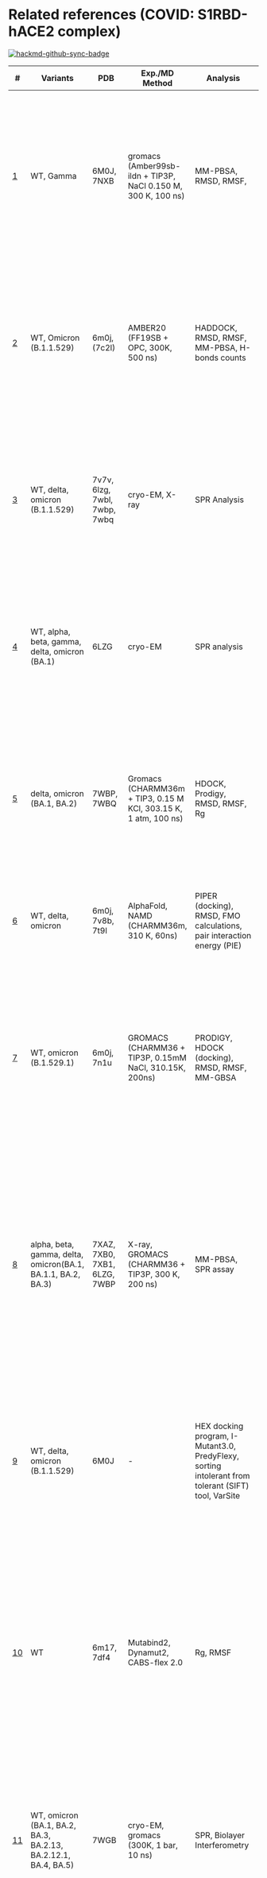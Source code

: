 # Related references (COVID: S1RBD-hACE2 complex)

[![hackmd-github-sync-badge](https://hackmd.io/H7Wj8HWzQiiisXRIxP_lGQ/badge)](https://hackmd.io/H7Wj8HWzQiiisXRIxP_lGQ)

| \# |  Variants | PDB | Exp./MD Method | Analysis | Keypoints |
| -------- | -------- | -------- | -------- | -------- |  -------- |
|[1](https://doi.org/10.3390/molecules27072370)| WT, Gamma | 6M0J, 7NXB | gromacs (Amber99sb-ildn + TIP3P, NaCl 0.150 M, 300 K, 100 ns) | MM-PBSA, RMSD, RMSF, | Mutations E484K and K417T compensate each other in terms of binding affinity, while the mutation N501Y promotes a more convoluted effect. This effect consists in the adoption of a cis configuration in the backbone of residue Y495 within the RBD, which in turn promotes polar interactions with the hACE-2 receptor. |
|[2](https://doi.org/10.1016/j.ijbiomac.2022.01.059)| WT, Omicron (B.1.1.529) | 6m0j, (7c2l) | AMBER20 (FF19SB + OPC, 300K, 500 ns) | HADDOCK, RMSD, RMSF, MM-PBSA, H-bonds counts | Asn417, Ser446, Arg493, Arg498 helps the new variants to bind more strongly than the wild type. B.1.1.529 displayed a stable dynamic and reported a strong correlation with the previous reports where stability increasing mutations in the RBD were reported to enhance the binding. |
|[3](https://doi.org/10.1016/j.cell.2022.01.001)|WT, delta, omicron (B.1.1.529) | 7v7v, 6lzg, 7wbl, 7wbp, 7wbq | cryo-EM, X-ray | SPR Analysis | Omicron, delta, and prototype SARS-CoV-2 RBDs show similar binding strength to hACE2. The complexes of SARS-CoV-2-RBD with hACE2 for omicron and delta variants were resolved. The roles of key residues in the omicron RBD for receptor recognition were identified. |
|[4](https://doi.org/10.1038/s41467-022-31276-6)| WT, alpha, beta, gamma, delta, omicron (BA.1)| 6LZG |cryo-EM| SPR analysis | We identified S494 of SARS-COV-2 PT-RBD as an important residue in the eqACE2/SARS-COV-2 PT-RBD interaction and found that N501Y, the commonly recognized enhancing mutation, attenuated the binding affinity with eqACE2. |
|[5](https://doi.org/10.3390/biology11050797) |  delta, omicron (BA.1, BA.2) | 7WBP, 7WBQ | Gromacs (CHARMM36m +  TIP3, 0.15 M KCl, 303.15 K, 1 atm, 100 ns) | HDOCK, Prodigy, RMSD, RMSF, Rg | According to docking interactionenergies and interface-interaction analysis, Omicron BA2 exhibited a higher affinity forhACE2 than Omicron BA1. From molecular dynamics simulations, it was concluded thatthe strong interaction between protein–protein complexes persisted.|
|[6](https://doi.org/10.1021/acs.jcim.2c00100)|WT, delta, omicron|6m0j, 7v8b, 7t9l|AlphaFold, NAMD (CHARMM36m, 310 K, 60ns) |PIPER (docking), RMSD, FMO calculations, pair interaction energy (PIE)|S375F was found to be a mutation that majorly changed the binding affinity of the spike protein to hACE2 and the eight monoclonal antibodies. |
|[7](https://doi.org/10.1371/journal.pone.0266844)| WT, omicron (B.1.529.1)| 6m0j, 7n1u | GROMACS (CHARMM36 + TIP3P, 0.15mM NaCl, 310.15K, 200ns) | PRODIGY, HDOCK (docking), RMSD, RMSF, MM-GBSA|The RBD of the Omicron variant had a  higher affinity than the reference. Moreover, all-atom molecular dynamics simulations concluded that the RBD of the Omicron variant exhibits a more dispersed interaction network since mutations resulted in an increased number of hydrophobic interactions and hydrogen bonds with hACE2.|
|[8](https://doi.org/10.1016/j.cell.2022.06.023)|alpha, beta, gamma, delta, omicron(BA.1, BA.1.1, BA.2, BA.3)| 7XAZ, 7XB0, 7XB1, 6LZG, 7WBP | X-ray, GROMACS (CHARMM36 + TIP3P, 300 K, 200 ns) | MM-PBSA, SPR assay | The complex structures of hACE2 with RBDs of BA.1.1, BA.2 and BA.3 reveal that the higher hACE2 binding affinity of BA.2 than BA.1 is related to the absence of the G496S mutation in BA.2. The R346K mutation in BA.1.1 majorly affects the interaction network in the BA.1.1 RBD/hACE2 interface through long-range alterations and contributes to the higher hACE2 affinity of the BA.1.1 RBD than the BA.1 RBD. |
|[9](https://doi.org/10.1002/jmv.27526)| WT, delta, omicron (B.1.1.529)| 6M0J | - |HEX docking program, I-Mutant3.0, PredyFlexy, sorting intolerant from tolerant (SIFT) tool, VarSite |Q493R, N501Y, S371L, S373P, S375F, Q498R, and T478K mutations contribute significantly to high binding affinity with human ACE2. A high proportion of hydrophobic amino acids, such as leucine and phenylalanine, are located within the protein's core and are required for structural stability. |
|[10](https://doi.org/10.1016/j.bbrc.2022.06.064)|WT|6m17, 7df4 | Mutabind2, Dynamut2, CABS-flex 2.0|Rg, RMSF|SARS-CoV-2 interface region (Residue 417–505) interacts with the human ACE2 receptor. 52 energetically favorable Spike mutations at the interface were identified. 36 mutations out of 52 significantly enhance the stabilization of the Spike-ACE2 complex. Identified mutations K417Y and E484A were reported to be variants of concern for SARS-CoV-2: Omicron.|
|[11](https://doi.org/10.1038/s41586-022-04980-y)|WT, omicron (BA.1, BA.2, BA.3, BA.2.13, BA.2.12.1, BA.4, BA.5) |7WGB| cryo-EM, gromacs (300K, 1 bar, 10 ns)| SPR, Biolayer Interferometry |Most of these cross-reactive NAbs are heavily escaped by L452Q, L452R and F486V. Nevertheless, these NAbs are largely escaped by BA.2/BA.4/BA.5 due to D405N and F486V. BA.4/BA.5 with the S371F, D405N and R408S mutations would undermine most broad sarbecovirus NAbs.｜
|[12](https://doi.org/10.3390/ijms23063409)|WT, omicron|7A91|AMBER 18.0 (f14SB + TIP3P, 300 K, 1 atm, 100 ns)|RMSF, Rg, MM-GBSA (last 10 ns)|We have observed extra salt bridges between the RBM-R493 -- D30-ACE2, the RBM-R493 -- E35-ACE2, and the RBM-R493 -- D38-ACE2 in the Omicron variant. RBM’s mutated resides formed some additional hydrogen bonding and pi-stacking interactions, which could further enhance hACE2 binding. |
|[13](https://doi.org/10.1038/s41422-022-00672-4)|WT, Omicron (BA.1, BA.2)|7WPA|cryo-EM|Thermal shift assay (TSA), biolayer interferometry|Omicron BA.2 spike trimer exhibits 11-fold and 2-fold higher potency in binding to human ACE2 than the spike trimer from the wildtype (WT) and Omicron BA.1 strains. |
|[14](https://doi.org/10.1002/jmv.27927)|WT, omicron (BA.1, BA.1.1, BA.2, BA.3) | 6M0J, 7T9L|homology modeling |Hawkdock and cluspro docking, Ramachandran plot, Errat plot, TM‐score, RMSD, adaptive Poisson–Boltzmann Solver program, PredictSNP|The Omicron sub‐variants (BA.1.1, BA.2 and BA.3) are likely more transmissible than omicron (BA.1) and Delta. |
|[15](https://doi.org/10.1021/acs.jpcb.2c01048)|WT, omicron|6LZG | gromacs (AMBER19SB + GLYCAM06j + OPC, 0.15 M NaCl, 300 K and 1 atm, 200 ns) |MM-PBSA, Hydrogen Bond, Side chain Contact|The electrostatic interaction was found to rule the stability of the viral RBD–hACE2 PD complex. We demonstrated that N440K, T478K, E484A, Q493R, and Q498R mutations play a crucial role in the high binding affinity of Omicron to human cells. Glycans have a little effect on the binding affinity of the WT RBD to hACE2.|
|[16](https://doi.org/10.1038/s41392-021-00863-2)|WT, delta, omicron|6VW1, 7VVS, 7N1X, (7C01, 7MMO, 7CM4, 7CHH, 7L3N)|gromacs (pH 7.4, 150 mM NaCl, amberff14SB + TIP3P, 1.0 bar, 300 K, 200 ns), Binding ELISA |MM/GBSA| Omicron variant possesses comparable binding affinity to human ACE2 in comparison with the wild type SARS-CoV-2, but much weaker binding affinity than Delta variant.|
|[17](https://doi.org/10.1016/j.csbj.2022.02.015)|WT, delta, epsilon, kappa, omicron|7KMB, 7MJN|Amber20 (ff14SB + TIP3P, 310 K, 500 ns)|RMSF, analysis of contacts, measurement of interatomic distances, calculation of electrostatic linear interaction energy, hydrogen bond analyses, mmpbsa|We identified residue 493 in delta (glutamine) and omicron (arginine) with altered binding properties towards ACE2.|
|[18](https://doi.org/10.1126/science.abn7760)|WT, delta, omicron|7MJG, 7MJN, 7T9J, 7T9L, 7T9K|cryo-EM|SPR analysis|New salt bridges and hydrogen bonds were formed by mutated residues arginine-493, serine-496, and arginine-498 in the receptor binding domain with ACE2. These interactions appear to compensate for other Omicron mutations such as the substitution of asparagine for lysine at position 417 (K417N) that are known to reduce ACE2 binding affinity. |
|[19](https://doi.org/10.1038/s42003-021-02946-w)|WT, alpha, beta, gamma|6M0J, 7MJN, 7NXC, 7KJ5, 7LYN|Gromacs (CHARMM-27 + TIP3P, 300 K, 1 bar, 500 ns)|HDOCK, PCA, clustering algorithm (hclust, R), surface analysis (DMS), LINCS algorithm|We found that a phenylalanine mutation behaves similarly to the English (alpha) variant and may cooperate in further increasing the stability of the South African (beta) one.|
|[20](https://doi.org/10.1038/s41598-022-12479-9)|WT, alpha, delta, omicron|6M0J|AMBER16 (ff14SB + TIP3P, pH 7, 200 ns) accelerated molecular dynamics (aMD) | MMGBSA, PCA, RMSD, RMSF|Omicron RBD–ACE2 complex present similar fluctuation in comparison to S protein from WT, Delta and Alpha variants. The stabilization effect RBDOmicron–ACE2 complex is achieved manly due the substitution of uncharged residues by positively charged residues: Lys and Arg in key positions.|
|[21](https://doi.org/10.1101/2022.01.24.477633)|alpha, delta, omicron|6vsb, 6vw1|steered molecular dynamics (SMD) simulation : NAMD (CHARMM36 + TIP3P, 0.15 M KCl), microscale thermophoresis (MST) |-|Omicron mutations in RBD are associated with a five-fold higher binding affinity to ACE2 compared to the RBD of the original strain. N501Y, Q493K/R, and T478K mutations are responsible for the higher force for Omicron RBD-ACE2 dissociation. |
|[22](https://doi.org/10.1101/2021.12.29.474402)|WT, delta, omicron|6VYB, 6M0J|cryo-EM|Bio-layer interferometry, SPR |We have identified three new immune escape sites: 1) Q493R, 2) G446S and 3) S371L/S373P/S375F that confers greater resistance to five of the six classes of RBD-antibodies. |


# References list [APA format]
1. Cavani, M., Riofrío, W. A., & Arciniega, M. (2022). Molecular Dynamics and MM-PBSA Analysis of the SARS-CoV-2 Gamma Variant in Complex with the hACE-2 Receptor. Molecules, 27(7), 2370. 
2. Khan, A., Waris, H., Rafique, M., Suleman, M., Mohammad, A., Ali, S. S., ... & Wei, D. Q. (2022). The Omicron (B. 1.1. 529) variant of SARS-CoV-2 binds to the hACE2 receptor more strongly and escapes the antibody response: Insights from structural and simulation data. International Journal of Biological Macromolecules, 200, 438-448.
3. Han, P., Li, L., Liu, S., Wang, Q., Zhang, D., Xu, Z., ... & Wang, P. (2022). Receptor binding and complex structures of human ACE2 to spike RBD from omicron and delta SARS-CoV-2. Cell, 185(4), 630-640.
4. Xu, Z., Kang, X., Han, P., Du, P., Li, L., Zheng, A., ... & Gao, G. F. (2022). Binding and structural basis of equine ACE2 to RBDs from SARS-CoV, SARS-CoV-2 and related coronaviruses. Nature Communications, 13(1), 1-11.
5. Celik, I., Abdellattif, M. H., & Tallei, T. E. (2022). An Insight Based on Computational Analysis of the Interaction between the Receptor-Binding Domain of the Omicron Variants and Human Angiotensin-Converting Enzyme 2. Biology, 11(5), 797.
6. Hwang, S., Baek, S. H., & Park, D. (2022). Interaction Analysis of the Spike Protein of Delta and Omicron Variants of SARS-CoV-2 with hACE2 and Eight Monoclonal Antibodies Using the Fragment Molecular Orbital Method. Journal of chemical information and modeling, 62(7), 1771-1782.
7. Shishir, T. A., Jannat, T., & Naser, I. B. (2022). An in-silico study of the mutation-associated effects on the spike protein of SARS-CoV-2, Omicron variant. Plos one, 17(4), e0266844.
8. Li, L., Liao, H., Meng, Y., Li, W., Han, P., Liu, K., ... & Gao, G. F. (2022). Structural basis of human ACE2 higher binding affinity to currently circulating Omicron SARS-CoV-2 sub-variants BA. 2 and BA. 1.1. Cell.
9. Kumar, S., Thambiraja, T. S., Karuppanan, K., & Subramaniam, G. (2022). Omicron and Delta variant of SARS‐CoV‐2: a comparative computational study of spike protein. Journal of medical virology, 94(4), 1641-1649.
10. Mishra, P. M., Anjum, F., Uversky, V. N., & Nandi, C. K. (2022). SARS-CoV-2 Spike mutations modify the interaction between virus Spike and human ACE2 receptors. Biochemical and Biophysical Research Communications.
11. Cao, Y., Yisimayi, A., Jian, F., Song, W., Xiao, T., Wang, L., ... & Xie, X. S. (2022). BA. 2.12. 1, BA. 4 and BA. 5 escape antibodies elicited by Omicron infection. Nature, 1-3.
12. Kumar, R., Murugan, N. A., & Srivastava, V. (2022). Improved binding affinity of omicron’s spike protein for the human angiotensin-converting enzyme 2 receptor is the key behind its increased virulence. International journal of molecular sciences, 23(6), 3409.
13. Xu, Y., Wu, C., Cao, X., Gu, C., Liu, H., Jiang, M., ... & Yin, W. (2022). Structural and biochemical mechanism for increased infectivity and immune evasion of Omicron BA. 2 variant compared to BA. 1 and their possible mouse origins. Cell Research, 1-12.
14. Kumar, S., Karuppanan, K., & Subramaniam, G. (2022). Omicron (BA. 1) and Sub‐Variants (BA. 1.1, BA. 2 and BA. 3) of SARS‐CoV‐2 Spike Infectivity and Pathogenicity: A Comparative Sequence and Structural‐based Computational Assessment. Journal of Medical Virology.
15. Nguyen, H. L., Thai, N. Q., Nguyen, P. H., & Li, M. S. (2022). SARS-CoV-2 Omicron Variant Binds to Human Cells More Strongly than the Wild Type: Evidence from Molecular Dynamics Simulation. The Journal of Physical Chemistry B.
16. Wu, L., Zhou, L., Mo, M., Liu, T., Wu, C., Gong, C., ... & Xu, Z. (2022). SARS-CoV-2 Omicron RBD shows weaker binding affinity than the currently dominant Delta variant to human ACE2. Signal transduction and targeted therapy, 7(1), 1-3.
17. Socher, E., Heger, L., Paulsen, F., Zunke, F., & Arnold, P. (2022). Molecular dynamics simulations of the delta and omicron SARS-CoV-2 spike–ACE2 complexes reveal distinct changes between both variants. Computational and structural biotechnology journal, 20, 1168-1176.
18. Mannar, D., Saville, J. W., Zhu, X., Srivastava, S. S., Berezuk, A. M., Tuttle, K. S., ... & Subramaniam, S. (2022). SARS-CoV-2 Omicron variant: Antibody evasion and cryo-EM structure of spike protein–ACE2 complex. Science, 375(6582), 760-764.
19. Miotto, M., Di Rienzo, L., Gosti, G., Bo, L., Parisi, G., Piacentini, R., ... & Milanetti, E. (2022). Inferring the stabilization effects of SARS-CoV-2 variants on the binding with ACE2 receptor. Communications biology, 5(1), 1-13.
20. da Costa, C. H. S., de Freitas, C. A. B., Alves, C. N., & Lameira, J. (2022). Assessment of mutations on RBD in the Spike protein of SARS-CoV-2 Alpha, Delta and Omicron variants. Scientific Reports, 12(1), 1-10.
21. Kim, S., Liu, Y., Ziarnik, M., Cao, Y., Zhang, X. F., & Im, W. (2022). Binding of human ACE2 and RBD of Omicron enhanced by unique interaction patterns among SARS-CoV-2 variants of concern. bioRxiv.
22. Cui, Z., Liu, P., Wang, N., Wang, L., Fan, K., Zhu, Q., ... & Wang, X. (2021). Structural and functional characterizations of altered infectivity and immune evasion of SARS-CoV-2 Omicron variant. BioRxiv.
